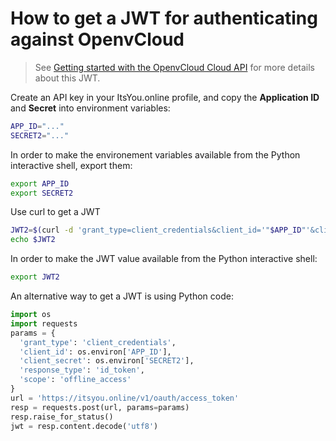 # How to get a JWT for authenticating against OpenvCloud

> See [Getting started with the OpenvCloud Cloud API](https://gig.gitbooks.io/ovcdoc_public/content/API/GettingStarted.html) for more details about this JWT.

Create an API key in your ItsYou.online profile, and copy the **Application ID** and **Secret** into environment variables: 
```bash
APP_ID="..."
SECRET2="..."
```

In order to make the environement variables available from the Python interactive shell, export them:
```bash
export APP_ID
export SECRET2
```

Use curl to get a JWT
```bash
JWT2=$(curl -d 'grant_type=client_credentials&client_id='"$APP_ID"'&client_secret='"$SECRET2"'&response_type=id_token' https://itsyou.online/v1/oauth/access_token)
echo $JWT2
```

In order to make the JWT value available from the Python interactive shell:
```bash
export JWT2
```

An alternative way to get a JWT is using Python code:
```python
import os
import requests
params = {
  'grant_type': 'client_credentials',
  'client_id': os.environ['APP_ID'],
  'client_secret': os.environ['SECRET2'],
  'response_type': 'id_token',
  'scope': 'offline_access'
}
url = 'https://itsyou.online/v1/oauth/access_token'
resp = requests.post(url, params=params)
resp.raise_for_status()
jwt = resp.content.decode('utf8')
```